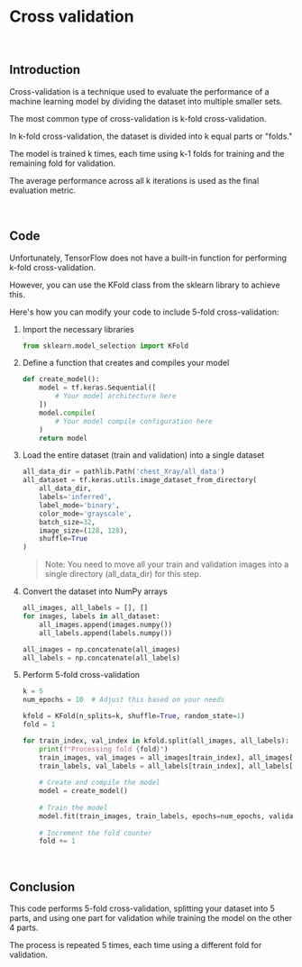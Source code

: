 # Cross validation

&nbsp;

## Introduction

Cross-validation is a technique used to evaluate the performance of a machine learning model by dividing the dataset into multiple smaller sets.

The most common type of cross-validation is k-fold cross-validation.

In k-fold cross-validation, the dataset is divided into k equal parts or "folds."

The model is trained k times, each time using k-1 folds for training and the remaining fold for validation.

The average performance across all k iterations is used as the final evaluation metric.

&nbsp;

## Code

Unfortunately, TensorFlow does not have a built-in function for performing k-fold cross-validation.

However, you can use the KFold class from the sklearn library to achieve this.

Here's how you can modify your code to include 5-fold cross-validation:

1. Import the necessary libraries

    ```python
    from sklearn.model_selection import KFold
    ```

2. Define a function that creates and compiles your model

    ```python
    def create_model():
        model = tf.keras.Sequential([
            # Your model architecture here
        ])
        model.compile(
            # Your model compile configuration here
        )
        return model
    ```

3. Load the entire dataset (train and validation) into a single dataset

    ```python
    all_data_dir = pathlib.Path('chest_Xray/all_data')
    all_dataset = tf.keras.utils.image_dataset_from_directory(
        all_data_dir,
        labels='inferred',
        label_mode='binary',
        color_mode='grayscale',
        batch_size=32,
        image_size=(128, 128),
        shuffle=True
    )
    ```

    > Note: You need to move all your train and validation images into a single directory (all_data_dir) for this step.

4. Convert the dataset into NumPy arrays

    ```python
    all_images, all_labels = [], []
    for images, labels in all_dataset:
        all_images.append(images.numpy())
        all_labels.append(labels.numpy())

    all_images = np.concatenate(all_images)
    all_labels = np.concatenate(all_labels)
    ```

5. Perform 5-fold cross-validation

    ```python
    k = 5
    num_epochs = 10  # Adjust this based on your needs

    kfold = KFold(n_splits=k, shuffle=True, random_state=1)
    fold = 1

    for train_index, val_index in kfold.split(all_images, all_labels):
        print(f"Processing fold {fold}")
        train_images, val_images = all_images[train_index], all_images[val_index]
        train_labels, val_labels = all_labels[train_index], all_labels[val_index]
        
        # Create and compile the model
        model = create_model()
        
        # Train the model
        model.fit(train_images, train_labels, epochs=num_epochs, validation_data=(val_images, val_labels))
        
        # Increment the fold counter
        fold += 1
    ```

&nbsp;

## Conclusion

This code performs 5-fold cross-validation, splitting your dataset into 5 parts, and using one part for validation while training the model on the other 4 parts.

The process is repeated 5 times, each time using a different fold for validation.
